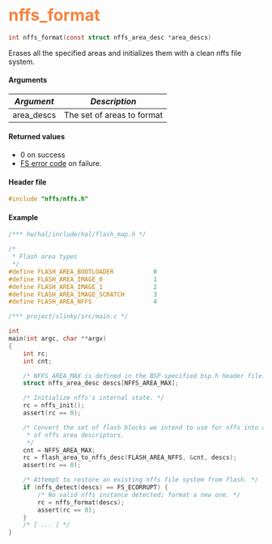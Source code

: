 ## <font color="F2853F" style="font-size:24pt">nffs\_format</font>

```c
int nffs_format(const struct nffs_area_desc *area_descs)
```

Erases all the specified areas and initializes them with a clean nffs file system.

#### Arguments

| *Argument* | *Description* |
|---------------|-------------------------------|
| area\_descs   | The set of areas to format    |

#### Returned values

* 0 on success
* [FS error code](../fs/fs_return_codes.md) on failure.

#### Header file

```c
#include "nffs/nffs.h"
```

#### Example

```c
/*** hw/hal/include/hal/flash_map.h */

/*
 * Flash area types
 */
#define FLASH_AREA_BOOTLOADER           0
#define FLASH_AREA_IMAGE_0              1
#define FLASH_AREA_IMAGE_1              2
#define FLASH_AREA_IMAGE_SCRATCH        3
#define FLASH_AREA_NFFS                 4
```

```c
/*** project/slinky/src/main.c */

int
main(int argc, char **argv)
{
    int rc;
    int cnt;

    /* NFFS_AREA_MAX is defined in the BSP-specified bsp.h header file. */
    struct nffs_area_desc descs[NFFS_AREA_MAX];

    /* Initialize nffs's internal state. */
    rc = nffs_init();
    assert(rc == 0);

    /* Convert the set of flash blocks we intend to use for nffs into an array
     * of nffs area descriptors.
     */
    cnt = NFFS_AREA_MAX;
    rc = flash_area_to_nffs_desc(FLASH_AREA_NFFS, &cnt, descs);
    assert(rc == 0);

    /* Attempt to restore an existing nffs file system from flash. */
    if (nffs_detect(descs) == FS_ECORRUPT) {
        /* No valid nffs instance detected; format a new one. */
        rc = nffs_format(descs);
        assert(rc == 0);
    }
    /* [ ... ] */
}
```
